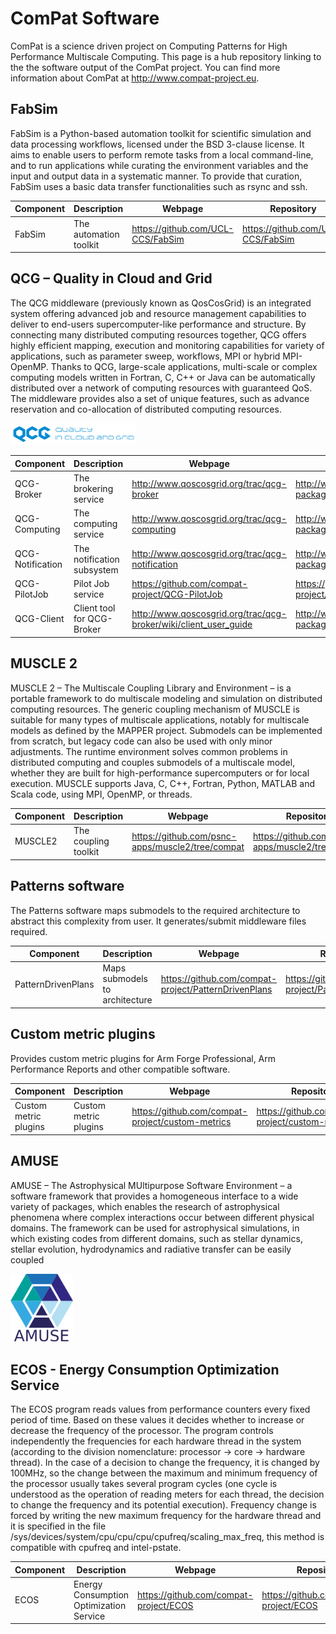 # ComPat Software

ComPat is a science driven project on Computing Patterns for High Performance Multiscale Computing. 
This page is a hub repository linking to the the software output of the ComPat project.
You can find more information about ComPat at http://www.compat-project.eu.

## FabSim
FabSim is a Python-based automation toolkit for scientific simulation and data processing workflows, licensed under the BSD 3-clause license. It aims to enable users to perform remote tasks from a local command-line, and to run applications while curating the environment variables and the input and output data in a systematic manner. To provide that curation, FabSim uses a basic data transfer functionalities such as rsync and ssh.

| Component        | Description                | Webpage                                         | Repository  |
| ---------------- | -------------------------- | ----------------------------------------------- | ----------- |
| FabSim           | The automation toolkit     | https://github.com/UCL-CCS/FabSim | https://github.com/UCL-CCS/FabSim |

## QCG – Quality in Cloud and Grid 
The QCG middleware (previously known as QosCosGrid) is an integrated system offering advanced job and resource management capabilities to deliver to end-users supercomputer-like performance and structure. By connecting many distributed computing resources together, QCG offers highly efficient mapping, execution and monitoring capabilities for variety of applications, such as parameter sweep, workflows, MPI or hybrid MPI-OpenMP. Thanks to QCG, large-scale applications, multi-scale or complex computing models written in Fortran, C, C++ or Java can be automatically distributed over a network of computing resources with guaranteed QoS. The middleware provides also a set of unique features, such as advance reservation and co-allocation of distributed computing resources.

<img src="/resources/qcg-wb.png?raw=true" width="200">

| Component        | Description                | Webpage                                         | Repository  |
| ---------------- | -------------------------- | ----------------------------------------------- | ----------- |
| QCG-Broker       | The brokering service      | http://www.qoscosgrid.org/trac/qcg-broker       | http://www.qoscosgrid.org/qcg-packages/centos7-compat/ |
| QCG-Computing    | The computing service      | http://www.qoscosgrid.org/trac/qcg-computing    | http://www.qoscosgrid.org/qcg-packages/centos7-compat/ |
| QCG-Notification | The notification subsystem | http://www.qoscosgrid.org/trac/qcg-notification | http://www.qoscosgrid.org/qcg-packages/centos7-compat/ |
| QCG-PilotJob     | Pilot Job service          | https://github.com/compat-project/QCG-PilotJob  | https://github.com/compat-project/QCG-PilotJob |
| QCG-Client       | Client tool for QCG-Broker | http://www.qoscosgrid.org/trac/qcg-broker/wiki/client_user_guide | http://www.qoscosgrid.org/qcg-packages/centos7-compat/ |

## MUSCLE 2
MUSCLE 2 – The Multiscale Coupling Library and Environment – is a portable framework to do multiscale modeling and simulation on distributed computing resources. The generic coupling mechanism of MUSCLE is suitable for many types of multiscale applications, notably for multiscale models as defined by the MAPPER project. Submodels can be implemented from scratch, but legacy code can also be used with only minor adjustments. The runtime environment solves common problems in distributed computing and couples submodels of a multiscale model, whether they are built for high-performance supercomputers or for local execution. MUSCLE supports Java, C, C++, Fortran, Python, MATLAB and Scala code, using MPI, OpenMP, or threads.

| Component        | Description                | Webpage                                         | Repository  |
| ---------------- | -------------------------- | ----------------------------------------------- | ----------- |
| MUSCLE2          | The coupling toolkit       | https://github.com/psnc-apps/muscle2/tree/compat | https://github.com/psnc-apps/muscle2/tree/compat |

## Patterns software
The Patterns software maps submodels to the required architecture to abstract this complexity from user. It generates/submit middleware files required.

| Component        | Description                | Webpage                                         | Repository  |
| ---------------- | -------------------------- | ----------------------------------------------- | ----------- |
| PatternDrivenPlans | Maps submodels to architecture | https://github.com/compat-project/PatternDrivenPlans | https://github.com/compat-project/PatternDrivenPlans |

## Custom metric plugins

Provides custom metric plugins for Arm Forge Professional, Arm Performance Reports and other compatible software.

| Component        | Description                | Webpage                                         | Repository  |
| ---------------- | -------------------------- | ----------------------------------------------- | ----------- |
| Custom metric plugins | Custom metric plugins | https://github.com/compat-project/custom-metrics | https://github.com/compat-project/custom-metrics |

## AMUSE
AMUSE – The Astrophysical MUltipurpose Software Environment – a software framework that provides a homogeneous interface to a wide variety of packages, which enables the research of astrophysical phenomena where complex interactions occur between different physical domains. The framework can be used for astrophysical simulations, in which existing codes from different domains, such as stellar dynamics, stellar evolution, hydrodynamics and radiative transfer can be easily coupled

<img src="/resources/AmuseLogo.png?raw=true" width="100">

## ECOS - Energy Consumption Optimization Service

The ECOS program reads values from performance counters every fixed period of time. Based on these values it decides whether to increase or decrease the frequency of the processor. The program controls independently the frequencies for each hardware thread in the system (according to the division nomenclature: processor -> core -> hardware thread). In the case of a decision to change the frequency, it is changed by 100MHz, so the change between the maximum and minimum frequency of the processor usually takes several program cycles (one cycle is understood as the operation of reading meters for each thread, the decision to change the frequency and its potential execution). Frequency change is forced by writing the new maximum frequency for the hardware thread and it is specified in the file /sys/devices/system/cpu/cpu/cpu/cpufreq/scaling_max_freq, this method is compatible with cpufreq and intel-pstate.

| Component        | Description                | Webpage                                         | Repository  |
| ---------------- | -------------------------- | ----------------------------------------------- | ----------- |
| ECOS             | Energy Consumption Optimization Service | https://github.com/compat-project/ECOS | https://github.com/compat-project/ECOS |
